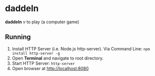 # daddeln
**daddeln** *v* to play (a computer game)

## Running
1. Install HTTP Server (i.e. Node.js http-server). Via Command Line: `npm install http-server -g`
2. Open **Terminal** and navigate to root directory.
2. Start HTTP Server: `http-server`
3. Open browser at <a href="http://localhost:8080" target="_blank">http://localhost:8080</a>
